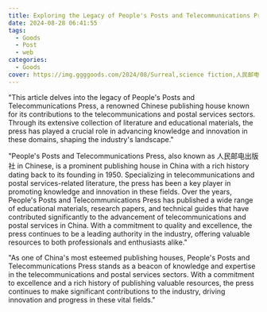```yaml
---
title: Exploring the Legacy of People's Posts and Telecommunications Press
date: 2024-08-28 06:41:55
tags:
  - Goods
  - Post
  - web
categories:
  - Goods
cover: https://img.ggggoods.com/2024/08/Surreal,science fiction,人民邮电出版社,People's Posts and Telecommunications Publishing House,technology,tech,diagrams,renderings,colors_20240830_00001_.png
---
```


"This article delves into the legacy of People's Posts and Telecommunications Press, a renowned Chinese publishing house known for its contributions to the telecommunications and postal services sectors. Through its extensive collection of literature and educational materials, the press has played a crucial role in advancing knowledge and innovation in these domains, shaping the industry's landscape."

"People's Posts and Telecommunications Press, also known as 人民邮电出版社 in Chinese, is a prominent publishing house in China with a rich history dating back to its founding in 1950. Specializing in telecommunications and postal services-related literature, the press has been a key player in promoting knowledge and innovation in these fields. Over the years, People's Posts and Telecommunications Press has published a wide range of educational materials, research papers, and technical guides that have contributed significantly to the advancement of telecommunications and postal services in China. With a commitment to quality and excellence, the press continues to be a leading authority in the industry, offering valuable resources to both professionals and enthusiasts alike."

"As one of China's most esteemed publishing houses, People's Posts and Telecommunications Press stands as a beacon of knowledge and expertise in the telecommunications and postal services sectors. With a commitment to excellence and a rich history of publishing valuable resources, the press continues to make significant contributions to the industry, driving innovation and progress in these vital fields."
